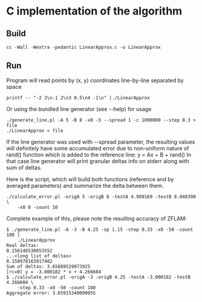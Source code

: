 # C implementation of the algorithm

## Build

```
cc -Wall -Wextra -pedantic LinearApprox.c -o LinearApprox
```

## Run

Program will read points by (x, y) coordinates line-by-line separated by space

```
printf -- "-2 3\n-1 2\n3 0.5\n4 -1\n" |./LinearApprox
```

Or using the bundled line generator (see --help) for usage

```
./generate_line.pl -A 5 -B 8 -x0 -5 --spread 1 -c 1000000 --step 0.3 > file
./LinearApprox < file
```

If the line generator was used with --spread parameter, the resulting values
will definitely have some accumulated error due to non-uniform nature of
rand() function which is added to the reference line: y = Ax + B + rand()
In that case line generator will print granular deltas info on stderr
along with sum of deltas.

Here is the script, which will build both functions (reference and
by averaged parameters) and summarize the delta between them.

```
./calculate_error.pl -origA 5 -origB 8 -testA 4.989169 -testB 8.048390 \
    -x0 0 -count 10
```

Complete example of this, please note the resulting accuracy of ZFLAM:

```
$ ./generate_line.pl -A -3 -B 4.25 -sp 1.15 -step 0.33 -x0 -50 -count 180 |
    ./LinearApprox
Real deltas:
0.156146530053552
...<long list of deltas>
0.150978163917482
Sum of deltas: 3.65889519073925
[rc=0] y = -3.000182 * x + 4.266604
$ ./calculate_error.pl -origA -3 -origB 4.25 -testA -3.000182 -testB 4.266604 \
    -step 0.33 -x0 -50 -count 180
Aggregate error: 3.65915340000055
```

